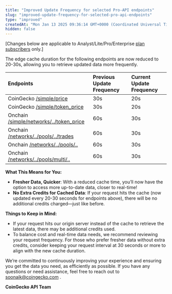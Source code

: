 ```yaml
---
title: "Improved Update Frequency for selected Pro-API endpoints"
slug: "improved-update-frequency-for-selected-pro-api-endpoints"
type: "improved"
createdAt: "Mon Jan 13 2025 09:36:14 GMT+0000 (Coordinated Universal Time)"
hidden: false
---
```

\[Changes below are applicable to Analyst/Lite/Pro/Enterprise [plan subscribers](https://www.coingecko.com/en/api/pricing) only.]

The edge cache duration for the following endpoints are now reduced to 20-30s, allowing you to retrieve updated data more frequently.

| Endpoints                                                                                                 | Previous Update Frequency | Current Update Frequency |
| :-------------------------------------------------------------------------------------------------------- | :------------------------ | :----------------------- |
| CoinGecko [/simple/price](https://docs.coingecko.com/reference/simple-price)                              | 30s                       | 20s                      |
| CoinGecko [/simple/token_price](https://docs.coingecko.com/reference/simple-token-price)                  | 30s                       | 20s                      |
| Onchain [/simple/networks/../token_price](https://docs.coingecko.com/reference/onchain-simple-price)      | 60s                       | 30s                      |
| Onchain [/networks/../pools/../trades](https://docs.coingecko.com/reference/pool-trades-contract-address) | 60s                       | 30s                      |
| Onchain [/networks/../pools/..](https://docs.coingecko.com/reference/pool-address)                        | 60s                       | 30s                      |
| Onchain [/networks/../pools/multi/..](https://docs.coingecko.com/reference/pools-addresses)               | 60s                       | 30s                      |

**What This Means for You:**

- **Fresher Data, Quicker**: With a reduced cache time, you’ll now have the option to access more up-to-date data, closer to real-time!
- **No Extra Credits for Cached Data**: If your request hits the cache (now updated every 20-30 seconds for endpoints above), there will be no additional credits charged—just like before.

**Things to Keep in Mind:**

- If your request hits our origin server instead of the cache to retrieve the latest data, there may be additional credits used.
- To balance cost and real-time data needs, we recommend reviewing your request frequency. For those who prefer fresher data without extra credits, consider keeping your request interval at 30 seconds or more to align with the new cache duration.

We’re committed to continuously improving your experience and ensuring you get the data you need, as efficiently as possible. If you have any questions or need assistance, feel free to reach out to [soonaik@coingecko.com](mailto:soonaik@coingecko.com) .

**CoinGecko API Team**